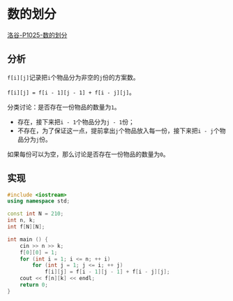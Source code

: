 # 数的划分

[洛谷-P1025-数的划分](https://www.luogu.com.cn/problem/P1025)

## 分析

`f[i][j]`记录把`i`个物品分为非空的`j`份的方案数。

`f[i][j] = f[i - 1][j - 1] + f[i - j][j]`。

分类讨论：是否存在一份物品的数量为`1`。

- 存在，接下来把`i - 1`个物品分为`j - 1`份；
- 不存在，为了保证这一点，提前拿出`j`个物品放入每一份，接下来把`i - j`个物品分为`j`份。

如果每份可以为空，那么讨论是否存在一份物品的数量为`0`。

## 实现

```cpp
#include <iostream>
using namespace std;

const int N = 210;
int n, k;
int f[N][N];

int main () {
    cin >> n >> k;
    f[0][0] = 1;
    for (int i = 1; i <= n; ++ i)
        for (int j = 1; j <= i; ++ j)
            f[i][j] = f[i - 1][j - 1] + f[i - j][j];
    cout << f[n][k] << endl;
    return 0;
}
```

